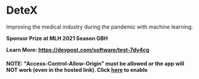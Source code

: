 # DeteX
Improving the medical industry during the pandemic with machine learning. 

<b>Sponsor Prize at MLH 2021 Season GBH<b/>
  
  Learn More: <a href="https://devpost.com/software/test-7dv4cg" target="_blank">https://devpost.com/software/test-7dv4cg<a/>
  
  <h4>NOTE: "Access-Control-Allow-Origin" must be allowed or the app will NOT work (even in the hosted link). Click <a href="https://chrome.google.com/webstore/detail/allow-cors-access-control/lhobafahddgcelffkeicbaginigeejlf?hl=en">here</a> to enable</h4>
